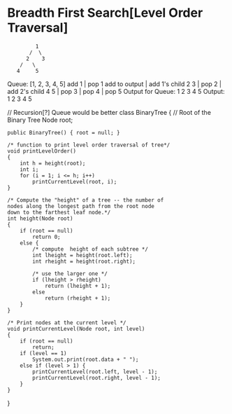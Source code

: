 # Breadth First Search[Level Order Traversal]

             1
           /  \
          2    3 
        /   \  
       4     5

Queue: [1, 2, 3, 4, 5]
add 1 | pop 1 add to output | add 1's child 2 3 | pop 2 |
add 2's child 4 5 | pop 3 | pop 4 | pop 5
Output for Queue: 1 2 3 4 5
Output:
    1
   2 3
  4 5

// Recursion[?] Queue would be better
class BinaryTree {
    // Root of the Binary Tree
    Node root;
 
    public BinaryTree() { root = null; }
 
    /* function to print level order traversal of tree*/
    void printLevelOrder()
    {
        int h = height(root);
        int i;
        for (i = 1; i <= h; i++)
            printCurrentLevel(root, i);
    }
 
    /* Compute the "height" of a tree -- the number of
    nodes along the longest path from the root node
    down to the farthest leaf node.*/
    int height(Node root)
    {
        if (root == null)
            return 0;
        else {
            /* compute  height of each subtree */
            int lheight = height(root.left);
            int rheight = height(root.right);
 
            /* use the larger one */
            if (lheight > rheight)
                return (lheight + 1);
            else
                return (rheight + 1);
        }
    }
 
    /* Print nodes at the current level */
    void printCurrentLevel(Node root, int level)
    {
        if (root == null)
            return;
        if (level == 1)
            System.out.print(root.data + " ");
        else if (level > 1) {
            printCurrentLevel(root.left, level - 1);
            printCurrentLevel(root.right, level - 1);
        }
    }
}